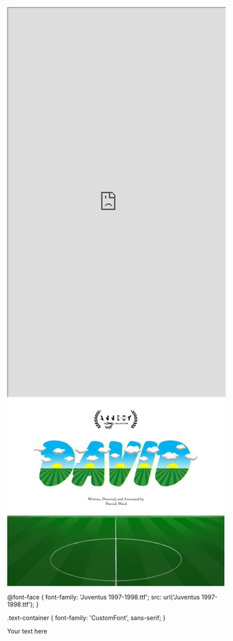 <style>
  /* Center align the iframe */
  iframe {
    display: block;
    margin: 0 auto;
  }
</style>

<iframe src="https://mentalcanvas.com/vm/tr7fbzu/scene/" style="width:100%; height:900px;"></iframe>

<img src="DavidWordMarkWithField3.png" alt="DavidField">

@font-face {
  font-family: 'Juventus 1997-1998.ttf';
  src: url('Juventus 1997-1998.ttf');
}

.text-container {
  font-family: 'CustomFont', sans-serif;
}
<div class="text-container">
  <p>Your text here</p>
</div>
